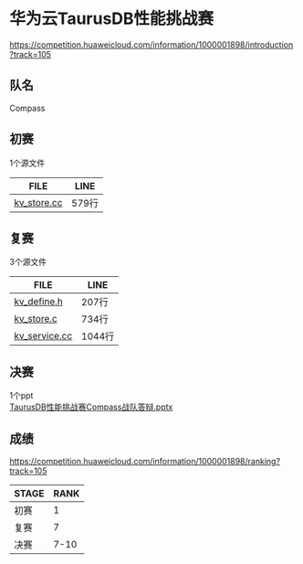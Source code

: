 # 华为云TaurusDB性能挑战赛
<https://competition.huaweicloud.com/information/1000001898/introduction?track=105>

## 队名
Compass

## 初赛
1个源文件

|FILE|LINE|
|----|----|
|[kv_store.cc][1]|579行|

## 复赛
3个源文件

|FILE|LINE|
|----|----|
|[kv_define.h][2]|207行|
|[kv_store.c][3]|734行|
|[kv_service.cc][4]|1044行|

## 决赛
1个ppt  
[TaurusDB性能挑战赛Compass战队答辩.pptx][5]

## 成绩
<https://competition.huaweicloud.com/information/1000001898/ranking?track=105>

|STAGE|RANK|
|----|----|
|初赛|1|
|复赛|7|
|决赛|7-10|


[1]: 初赛/kvstore/src/kv_store.cc
[2]: 复赛/kvstore_se/src/include/kv_define.h
[3]: 复赛/kvstore_se/src/kv_store/kv_store.c
[4]: 复赛/kvstore_se/src/kv_service/kv_service.cc
[5]: 决赛/TaurusDB性能挑战赛Compass战队答辩.pptx
